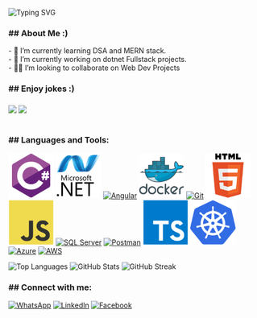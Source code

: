 ![Typing SVG](https://readme-typing-svg.herokuapp.com?font=Dancing+Script&weight=600&size=38&duration=3000&pause=1000&color=0074e4&height=100&width=1300&&lines=Hi,+I'm+Lalit+Holkar+from+india+and+Welcome+to+my+GitHub+Profile!..+🙏✌😍;Nice+to+meet+you...👍✌😍)

### \## About Me :)

\- 🌱 I’m currently learning DSA and MERN stack.  
\- 🔭 I’m currently working on dotnet Fullstack projects.  
\- 👯‍♀️ I’m looking to collaborate on Web Dev Projects  

### \## Enjoy jokes :)

### 

![](https://readme-jokes.vercel.app/api) ![](https://media.giphy.com/media/IPhL5ZvzvcGVWml71R/giphy.gif)
<br/>
<br/>
 ### \## Languages and Tools:

  <div>
        <a href="https://www.w3schools.com/cs/" target="_blank"><img src="https://raw.githubusercontent.com/devicons/devicon/master/icons/csharp/csharp-original.svg" height="90px" width="90px" alt="C#" /></a>
        <a href="https://dotnet.microsoft.com/" target="_blank"><img src="https://raw.githubusercontent.com/devicons/devicon/master/icons/dot-net/dot-net-original-wordmark.svg" alt=".NET" height="90px" width="90px" /></a>
        <a href="https://angular.io" target="_blank"><img src="https://angular.io/assets/images/logos/angular/angular.svg" alt="Angular"  height="90px" width="90px" /></a>
        <a href="https://www.docker.com/" target="_blank"><img src="https://raw.githubusercontent.com/devicons/devicon/master/icons/docker/docker-original-wordmark.svg" alt="Docker" height="90px" width="90px" /></a>
        <a href="https://git-scm.com/" target="_blank"><img src="https://www.vectorlogo.zone/logos/git-scm/git-scm-icon.svg" alt="Git"  height="90px" width="90px"/></a>
        <a href="https://www.w3.org/html/" target="_blank"><img src="https://raw.githubusercontent.com/devicons/devicon/master/icons/html5/html5-original-wordmark.svg" alt="HTML5"  height="90px" width="90px" /></a>
        <a href="https://developer.mozilla.org/en-US/docs/Web/JavaScript" target="_blank"><img src="https://raw.githubusercontent.com/devicons/devicon/master/icons/javascript/javascript-original.svg" alt="JavaScript" height="90px" width="90px" /></a>
        <a href="https://www.microsoft.com/en-us/sql-server" target="_blank"><img src="https://www.svgrepo.com/show/303229/microsoft-sql-server-logo.svg" alt="SQL Server" height="90px" width="90px" /></a>
        <a href="https://postman.com" target="_blank"><img src="https://www.vectorlogo.zone/logos/getpostman/getpostman-icon.svg" alt="Postman" height="90px" width="90px" /></a>
        <a href="https://www.typescriptlang.org/" target="_blank"><img src="https://raw.githubusercontent.com/devicons/devicon/master/icons/typescript/typescript-original.svg" alt="TypeScript" height="90px" width="90px" /></a>
		<a href="https://kubernetes.io/" target="_blank"><img src="https://raw.githubusercontent.com/devicons/devicon/master/icons/kubernetes/kubernetes-plain.svg" alt="Kubernetes" height="90px" width="90px" /></a>
        <a href="https://azure.microsoft.com/" target="_blank"><img src="https://www.vectorlogo.zone/logos/microsoft_azure/microsoft_azure-icon.svg" alt="Azure" height="90px" width="90px" /></a>
        <a href="https://aws.amazon.com/" target="_blank"><img src="https://www.vectorlogo.zone/logos/amazon_aws/amazon_aws-icon.svg" alt="AWS" height="90px" width="90px" /></a>
      </div>

  ![Top Languages](https://github-readme-stats-sigma-five.vercel.app/api/top-langs?username=LalitHolkar&show_icons=true&locale=en&layout=compact) ![GitHub Stats](https://github-readme-stats-sigma-five.vercel.app/api?username=LalitHolkar&show_icons=true&locale=en) ![GitHub Streak](https://github-readme-streak-stats.herokuapp.com/?user=LalitHolkar&)
	<br/>
### \## Connect with me:
<div>
 <a href="https://wa.me/+917303279142" target="_blank"><img src="https://raw.githubusercontent.com/rahuldkjain/github-profile-readme-generator/master/src/images/icons/Social/whatsapp.svg" alt="WhatsApp" height="90px" width="90px" /></a>
<a href="https://linkedin.com/in/lalit-holkar-890248b4" target="_blank"><img src="https://raw.githubusercontent.com/rahuldkjain/github-profile-readme-generator/master/src/images/icons/Social/linked-in-alt.svg" alt="LinkedIn" height="90px" width="90px" /></a>
<a href="https://fb.com/lalitholkar" target="_blank"><img src="https://raw.githubusercontent.com/rahuldkjain/github-profile-readme-generator/master/src/images/icons/Social/facebook.svg" alt="Facebook" height="90px" width="90px" /></a> </div>
